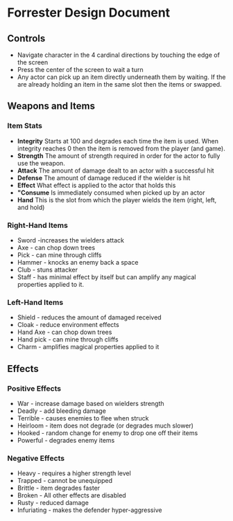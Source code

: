 # Forrester Design Document

## Controls

- Navigate character in the 4 cardinal directions by touching the edge of the screen
- Press the center of the screen to wait a turn
- Any actor can pick up an item directly underneath them by waiting. If the are already holding an item in the same slot then the items or swapped.


## Weapons and Items

### Item Stats

* **Integrity**
Starts at 100 and degrades each time the item is used. When integrity reaches 0 then the item is removed from the player (and game).
* **Strength**
The amount of strength required in order for the actor to fully use the weapon.
* **Attack**
The amount of damage dealt to an actor with a successful hit
* **Defense**
The amount of damage reduced if the wielder is hit
* **Effect**
What effect is applied to the actor that holds this
* **"Consume** 
Is immediately consumed when picked up by an actor
* **Hand**
This is the slot from which the player wields the item (right, left, and hold)


### Right-Hand Items
+ Sword -increases the wielders attack
+ Axe - can chop down trees
+ Pick - can mine through cliffs
+ Hammer - knocks an enemy back a space
+ Club - stuns attacker
+ Staff - has minimal effect by itself but can amplify any magical properties applied to it.

### Left-Hand Items
+ Shield - reduces the amount of damaged received
+ Cloak - reduce environment effects
+ Hand Axe - can chop down trees
+ Hand pick - can mine through cliffs
+ Charm - amplifies magical properties applied to it

## Effects

### Positive Effects
* War - increase damage based on wielders strength
* Deadly - add bleeding damage
* Terrible - causes enemies to flee when struck
* Heirloom - item does not degrade (or degrades much slower)
* Hooked - random change for enemy to drop one off their items
* Powerful - degrades enemy items

### Negative Effects
* Heavy - requires a higher strength level
* Trapped - cannot be unequipped
* Brittle - item degrades faster
* Broken - All other effects are disabled
* Rusty - reduced damage
* Infuriating - makes the defender hyper-aggressive




